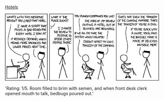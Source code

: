 [Hotels](https://xkcd.com/958)

![Hotels](./random_comic.png)

'Rating: 1/5. Room filled to brim with semen, and when front desk clerk opened mouth to talk, bedbugs poured out.'

